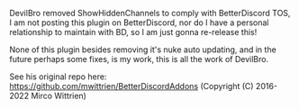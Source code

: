 DevilBro removed ShowHiddenChannels to comply with BetterDiscord TOS, I am not posting this plugin on BetterDiscord, nor do I have a personal relationship to maintain with BD, so I am just gonna re-release this! 

None of this plugin besides removing it's nuke auto updating, and in the future perhaps some fixes, is my work, this is all the work of DevilBro.

See his original repo here: https://github.com/mwittrien/BetterDiscordAddons (Copyright (C) 2016-2022 Mirco Wittrien)
